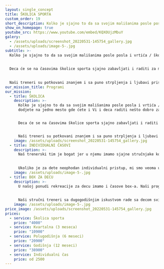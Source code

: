 ```yaml
---
layout: single_concept
title: ŠKOLICA SPORTA
custom_order: 19
short_description: Kolko je sjajno to da sa svojim mališanima posle posla i vrtića / škole dodjete na jedno mesto gde ćete i Vi i deca raditi nešto dobro za sebe. Deca će se na časovima školice sporta sjajno zabavljati i raditi za motorici i razvoju dok ćete vi izabrati nešto od naših sportskih programa i raditi na sebi. Naši treneri su potkovani znanjem i sa puno strpljenja i ljubavi pristupaju svom pozivu. Uživaćete dok gledate svoje mališane kako napreduju i raduju se sportu.
show_on_homepage: true
youtube_src: https://www.youtube.com/embed/KQXOUjzMbuY
galery:
  - /assets/uploads/screenshot_20220531-145754_gallery.jpg
  - /assets/uploads/image-5-.jpg
subtitle: >-
  Kolko je sjajno to da sa svojim mališanima posle posla i vrtića / škole dodjete na jedno mesto gde ćete i Vi i deca raditi nešto dobro za sebe. 
  
  
  Deca će se na časovima školice sporta sjajno zabavljati i raditi za motorici i razvoju dok ćete vi izabrati nešto od naših sportskih programa i raditi na sebi. 
  
  
  Naši treneri su potkovani znanjem i sa puno strpljenja i ljubavi pristupaju svom pozivu. Uživaćete dok gledate svoje mališane kako napreduju i raduju se sportu.
our_mission_title: Programi
our_mission:
  - title: ŠKOLICA
    description: >-
      Kolko je sjajno to da sa svojim mališanima posle posla i vrtića / škole
      dodjete na jedno mesto gde ćete i Vi i deca raditi nešto dobro za sebe.


      Deca će se na časovima školice sporta sjajno zabavljati i raditi za motorici i razvoju dok ćete vi izabrati nešto od naših sportskih programa i raditi na sebi.


      Naši treneri su potkovani znanjem i sa puno strpljenja i ljubavi pristupaju svom pozivu. Uživaćete dok gledate svoje mališane kako napreduju i raduju se sportu.
    image: /assets/uploads/screenshot_20220531-145754_gallery.jpg
  - title: INDIVIDUALNI ČASOVI
    description: >-
      Naš trenerski tim je bogat jer u njemu imamo sjajne stručnjake koji obožavaju svoj posao. 
      
      
      Ukoliko je za dete neophodan individualni pristup, mi smo veoma uspešni u tome što radimo.
    image: /assets/uploads/image-5-.jpg
  - title: BOX ZA DECU
    description: >-
      U našoj ponudi rekreacije za decu imamo i časove box-a. Naši programi su pažljivo osmišljeni kako bi pružili sigurno i podsticajno okruženje u kojem deca mogu da nauče osnovne tehnike boksa, razvijaju koordinaciju, snagu, izdržljivost i samopouzdanje. 
      
      
      Naši stručni treneri sa dugogodišnjim iskustvom rade sa decom svih uzrasta, prilagođavajući treninge njihovim individualnim potrebama i sposobnostima. 
    image: /assets/uploads/image-5-.jpg
price_image: /assets/uploads/screenshot_20220531-145754_gallery.jpg
prices:
  - service: Školica sporta
    price: "4000"
  - service: Kvartalna (3 meseca)
    price: "10900"
  - service: Polugodišnja (6 meseci)
    price: "20900"
  - service: Godišnja (12 meseci)
    price: "38900"
  - service: Individualni čas
    price: od 2500
---
```


